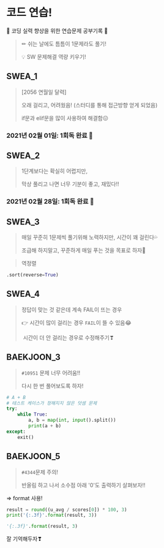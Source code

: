 # 코드 연습!

🌸 코딩 실력 향상을 위한 연습문제 공부기록 🌸

> ✏ 쉬는 날에도 틈틈이 1문제라도 풀기!
>
> 💡 SW 문제해결 역량 키우기!



## SWEA_1

> [2056 연월일 달력]
>
> 오래 걸리고, 어려웠음!
> (스터디를 통해 접근방향 얻게 되었음)
>
> if문과 elif문을 많이 사용하여 해결함😖

### 2021년 02월 01일: 1회독 완료 💞



## SWEA_2

> 1단계보다는 확실히 어렵지만,
>
> 막상 풀리고 나면 너무 기분이 좋고, 재밌다!!

### 2021년 02월 28일: 1회독 완료 💞



## SWEA_3

> 매일 꾸준히 1문제씩 풀기위해 노력하지만, 시간이 꽤 걸린다💦
>
> 조급해 하지말고, 꾸준하게 매일 푸는 것을 목표로 하자💪



> 역정렬

```python
.sort(reverse=True)
```



## SWEA_4

> 정답이 맞는 것 같은데 계속 FAIL이 뜨는 경우
>
> 👉 시간이 많이 걸리는 경우 `FAIL`이 뜰 수 있음😂
>
> ​	  시간이 더 안 걸리는 경우로 수정해주기❣



## BAEKJOON_3

>`#10951` 문제 너무 어려움!!
>
>다시 한 번 풀어보도록 하자!

```python
# A + B
# 테스트 케이스가 정해지지 않은 덧셈 문제
try:
    while True:
        a, b = map(int, input().split())
        print(a + b)
except:
    exit()    
```



## BAEKJOON_5

>`#4344`문제 주의!
>
>반올림 하고 나서 소수점 아래 '0'도 출력하기 살펴보자!!

=> format 사용!

```python
result = round((u_avg / scores[0]) * 100, 3)
print('{:.3f}'.format(result, 3))
```

```python
'{:.3f}'.format(result, 3)
```

잘 기억해두자❣